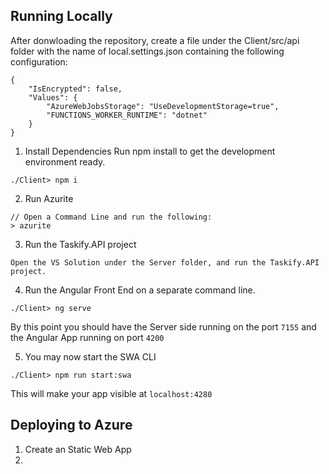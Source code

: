 ## Running Locally
After donwloading the repository, create a file under the Client/src/api folder with the name of local.settings.json containing the following configuration:
```
{
    "IsEncrypted": false,
    "Values": {
        "AzureWebJobsStorage": "UseDevelopmentStorage=true",
        "FUNCTIONS_WORKER_RUNTIME": "dotnet"
    }
}
```

1. Install Dependencies
Run npm install to get the development
environment ready.

```
./Client> npm i
```
2. Run Azurite


```
// Open a Command Line and run the following:
> azurite
```

3. Run the Taskify.API project

```
Open the VS Solution under the Server folder, and run the Taskify.API project.
```

4. Run the Angular Front End on a separate command line.
```
./Client> ng serve
```

By this point you should have the Server side running on the port `7155` and the Angular App running on port `4200`

5. You may now start the SWA CLI
```
./Client> npm run start:swa
```

This will make your app visible at `localhost:4280`


## Deploying to Azure

1. Create an Static Web App
2. 